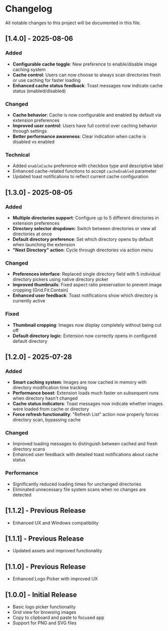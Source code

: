 # Changelog

All notable changes to this project will be documented in this file.

## [1.4.0] - 2025-08-06

### Added
- **Configurable cache toggle**: New preference to enable/disable image caching system
- **Cache control**: Users can now choose to always scan directories fresh or use caching for faster loading
- **Enhanced cache status feedback**: Toast messages now indicate cache status (enabled/disabled)

### Changed
- **Cache behavior**: Cache is now configurable and enabled by default via extension preferences
- **Improved user control**: Users have full control over caching behavior through settings
- **Better performance awareness**: Clear indication when cache is disabled vs enabled

### Technical
- Added `enableCache` preference with checkbox type and descriptive label
- Enhanced cache-related functions to accept `cacheEnabled` parameter
- Updated toast notifications to reflect current cache configuration

## [1.3.0] - 2025-08-05

### Added
- **Multiple directories support**: Configure up to 5 different directories in extension preferences
- **Directory selector dropdown**: Switch between directories or view all directories at once
- **Default directory preference**: Set which directory opens by default when launching the extension
- **"Next Directory" action**: Cycle through directories via action menu

### Changed
- **Preferences interface**: Replaced single directory field with 5 individual directory pickers using native directory picker
- **Improved thumbnails**: Fixed aspect ratio preservation to prevent image cropping (Grid.Fit.Contain)
- **Enhanced user feedback**: Toast notifications show which directory is currently active

### Fixed
- **Thumbnail cropping**: Images now display completely without being cut off
- **Default directory logic**: Extension now correctly opens in configured default directory

## [1.2.0] - 2025-07-28

### Added
- **Smart caching system**: Images are now cached in memory with directory modification time tracking
- **Performance boost**: Extension loads much faster on subsequent runs when directory hasn't changed
- **Cache status indicators**: Toast messages now indicate whether images were loaded from cache or directory
- **Force refresh functionality**: "Refresh List" action now properly forces directory scan, bypassing cache

### Changed
- Improved loading messages to distinguish between cached and fresh directory scans
- Enhanced user feedback with detailed toast notifications about cache status

### Performance
- Significantly reduced loading times for unchanged directories
- Eliminated unnecessary file system scans when no changes are detected

## [1.1.2] - Previous Release
- Enhanced UX and Windows compatibility

## [1.1.1] - Previous Release  
- Updated assets and improved functionality

## [1.1.0] - Previous Release
- Enhanced Logo Picker with improved UX

## [1.0.0] - Initial Release
- Basic logo picker functionality
- Grid view for browsing images
- Copy to clipboard and paste to focused app
- Support for PNG and SVG files